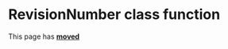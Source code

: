 # RevisionNumber class function #

This page has [**moved**](https://lib-docs.delphidabbler.com/SysInfo/5/API/TPJOSInfo-RevisionNumber)